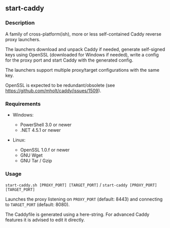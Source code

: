 ## start-caddy

### Description

A family of cross-platform(ish), more or less self-contained Caddy reverse proxy launchers.

The launchers download and unpack Caddy if needed, generate self-signed keys using OpenSSL
(downloaded for Windows if needed), write a config for the proxy port and start Caddy with
the generated config.

The launchers support multiple proxy/target configurations with the same key.

OpenSSL is expected to be redundant/obsolete (see https://github.com/mholt/caddy/issues/1509).

### Requirements

*   Windows:
    * PowerShell 3.0 or newer
    * .NET 4.5.1 or newer

*   Linux:
    * OpenSSL 1.0.f or newer
    * GNU Wget
    * GNU Tar / Gzip

### Usage

`start-caddy.sh [PROXY_PORT] [TARGET_PORT]` / `start-caddy [PROXY_PORT] [TARGET_PORT]` 

Launches the proxy listening on `PROXY_PORT` (default: 8443) and connecting to `TARGET_PORT`
(default: 8080).

The Caddyfile is generated using a here-string. For advanced Caddy features it is advised to
edit it directly.